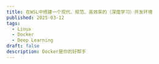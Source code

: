 ```yaml
---
title: 在WSL中搭建一个现代、规范、高效率的（深度学习）开发环境
published: 2025-03-12
tags:
  - Linux
  - Docker
  - Deep Learning
draft: false
description: Docker是你的好帮手
---
```


